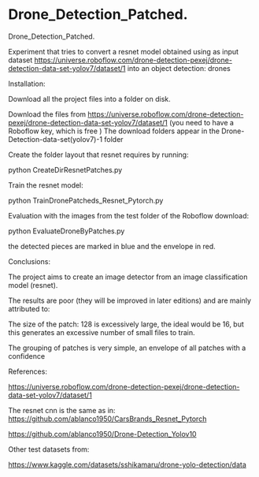 # Drone_Detection_Patched.
Drone_Detection_Patched.

Experiment that tries to convert a resnet model obtained using as input dataset https://universe.roboflow.com/drone-detection-pexej/drone-detection-data-set-yolov7/dataset/1 into an object detection: drones

Installation:

Download all the project files into a folder on disk.

Download the files from https://universe.roboflow.com/drone-detection-pexej/drone-detection-data-set-yolov7/dataset/1 (you need to have a Roboflow key, which is free ) The download folders appear in the Drone-Detection-data-set(yolov7)-1 folder

Create the folder layout that resnet requires by running:

python CreateDirResnetPatches.py

Train the resnet model:

python TrainDronePatcheds_Resnet_Pytorch.py

Evaluation with the images from the test folder of the Roboflow download:

python EvaluateDroneByPatches.py

the detected pieces are marked in blue and the envelope in red.

Conclusions:

The project aims to create an image detector from an image classification model (resnet).

The results are poor (they will be improved in later editions) and are mainly attributed to:

The size of the patch: 128 is excessively large, the ideal would be 16, but this generates an excessive number of small files to train.

The grouping of patches is very simple, an envelope of all patches with a confidence

References:

 https://universe.roboflow.com/drone-detection-pexej/drone-detection-data-set-yolov7/dataset/1 

 The resnet cnn is the same as in:
 https://github.com/ablanco1950/CarsBrands_Resnet_Pytorch

 https://github.com/ablanco1950/Drone-Detection_Yolov10
 
 Other test datasets from:
 
 https://www.kaggle.com/datasets/sshikamaru/drone-yolo-detection/data
